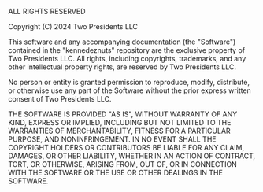 ALL RIGHTS RESERVED

Copyright (C) 2024 Two Presidents LLC

This software and any accompanying documentation (the "Software") contained in the "kennedeznuts" repository are the exclusive property of Two Presidents LLC. All rights, including copyrights,
trademarks, and any other intellectual property rights, are reserved by Two Presidents LLC.

No person or entity is granted permission to reproduce, modify, distribute, or otherwise use any part of the Software without the prior express written consent of Two Presidents LLC.

THE SOFTWARE IS PROVIDED "AS IS", WITHOUT WARRANTY OF ANY KIND, EXPRESS OR IMPLIED, INCLUDING BUT NOT LIMITED TO THE WARRANTIES OF MERCHANTABILITY, FITNESS FOR A PARTICULAR PURPOSE, AND NONINFRINGEMENT.
IN NO EVENT SHALL THE COPYRIGHT HOLDERS OR CONTRIBUTORS BE LIABLE FOR ANY CLAIM, DAMAGES, OR OTHER LIABILITY, WHETHER IN AN ACTION OF CONTRACT, TORT, OR OTHERWISE, ARISING FROM, OUT OF, OR IN CONNECTION WITH THE SOFTWARE OR THE USE OR OTHER DEALINGS IN THE SOFTWARE.
